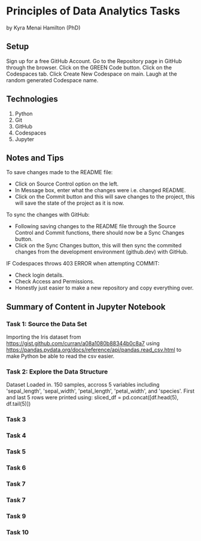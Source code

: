 # Principles of Data Analytics Tasks
by Kyra Menai Hamilton (PhD)

## Setup
Sign up for a free GitHub Account.
Go to the Repository page in GitHub through the browser.
Click on the GREEN Code button.
Click on the Codespaces tab.
Click Create New Codespace on main.
Laugh at the random generated Codespace name.

## Technologies
1. Python
2. Git
3. GitHub
4. Codespaces
5. Jupyter

## Notes and Tips
To save changes made to the README file:
- Click on Source Control option on the left.
- In Message box, enter what the changes were i.e. changed README.
- Click on the Commit button and this will save changes to the project, this will save the state of the project as it is now.

To sync the changes with GitHub:
- Following saving changes to the README file through the Source Control and Commit functions, there should now be a Sync Changes button.
- Click on the Sync Changes button, this will then sync the commited changes from the development environment (github.dev) with GitHub.

IF Codespaces throws 403 ERROR when attempting COMMIT:
- Check login details.
- Check Access and Permissions.
- Honestly just easier to make a new repository and copy everything over.

## Summary of Content in Jupyter Notebook
### Task 1: Source the Data Set
Importing the Iris dataset from https://gist.github.com/curran/a08a1080b88344b0c8a7 using https://pandas.pydata.org/docs/reference/api/pandas.read_csv.html to make Python be able to read the csv easier.
### Task 2: Explore the Data Structure
Dataset Loaded in. 150 samples, accross 5 variables including 'sepal_length', 'sepal_width', 'petal_length', 'petal_width', and 'species'.
First and last 5 rows were printed using: sliced_df = pd.concat([df.head(5), df.tail(5)])
### Task 3
### Task 4
### Task 5
### Task 6
### Task 7
### Task 7
### Task 9
### Task 10